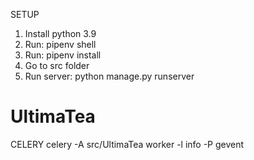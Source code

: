 SETUP
1. Install python 3.9
2. Run: pipenv shell
3. Run: pipenv install
4. Go to src folder
5. Run server: python manage.py runserver

# UltimaTea



CELERY
celery -A src/UltimaTea worker -l info -P gevent

